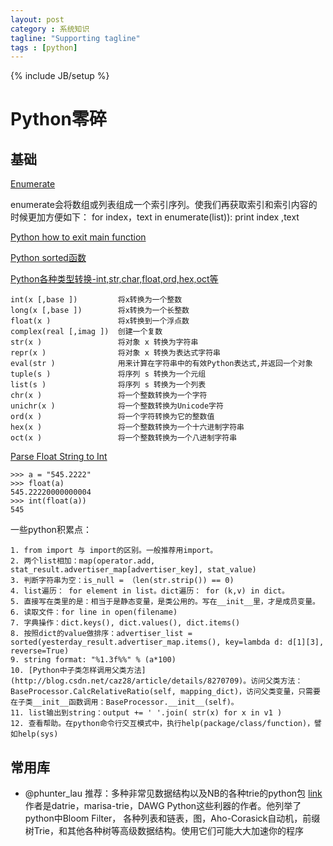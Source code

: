```yaml
---
layout: post
category : 系统知识
tagline: "Supporting tagline"
tags : [python]
---
```

{% include JB/setup %}


# Python零碎

## 基础

[Enumerate](http://www.cnblogs.com/vivilisa/archive/2009/03/19/1417083.html)

enumerate会将数组或列表组成一个索引序列。使我们再获取索引和索引内容的时候更加方便如下：
	for index，text in enumerate(list)):
	   print index ,text

[Python how to exit main function](http://stackoverflow.com/questions/3815860/python-how-to-exit-main-function)

[Python sorted函数](http://www.cnblogs.com/65702708/archive/2010/09/14/1826362.html)

[Python各种类型转换-int,str,char,float,ord,hex,oct等](http://blog.csdn.net/emaste_r/article/details/8447192)

	int(x [,base ])         将x转换为一个整数
	long(x [,base ])        将x转换为一个长整数
	float(x )               将x转换到一个浮点数
	complex(real [,imag ])  创建一个复数
	str(x )                 将对象 x 转换为字符串
	repr(x )                将对象 x 转换为表达式字符串
	eval(str )              用来计算在字符串中的有效Python表达式,并返回一个对象
	tuple(s )               将序列 s 转换为一个元组
	list(s )                将序列 s 转换为一个列表
	chr(x )                 将一个整数转换为一个字符
	unichr(x )              将一个整数转换为Unicode字符
	ord(x )                 将一个字符转换为它的整数值
	hex(x )                 将一个整数转换为一个十六进制字符串
	oct(x )                 将一个整数转换为一个八进制字符串


[Parse Float String to Int](http://stackoverflow.com/questions/379906/parse-string-to-float-or-int)

	>>> a = "545.2222"
	>>> float(a)
	545.22220000000004
	>>> int(float(a))
	545

一些python积累点：

	1. from import 与 import的区别。一般推荐用import。
	2. 两个list相加：map(operator.add, stat_result.advertiser_map[advertiser_key], stat_value)
	3. 判断字符串为空：is_null = （len(str.strip()) == 0)
	4. list遍历： for element in list。dict遍历： for (k,v) in dict。
	5. 直接写在类里的是：相当于是静态变量，是类公用的。写在__init__里，才是成员变量。
	6. 读取文件：for line in open(filename)
	7. 字典操作：dict.keys(), dict.values(), dict.items()
	8. 按照dict的value做排序：advertiser_list = sorted(yesterday_result.advertiser_map.items(), key=lambda d: d[1][3], reverse=True)
	9. string format: "%1.3f%%" % (a*100)
	10. [Python中子类怎样调用父类方法](http://blog.csdn.net/caz28/article/details/8270709)。访问父类方法：BaseProcessor.CalcRelativeRatio(self, mapping_dict)，访问父类变量，只需要在子类__init__函数调用：BaseProcessor.__init__(self)。
	11. list输出到string：output += ' '.join( str(x) for x in v1 )
	12. 查看帮助。在python命令行交互模式中，执行help(package/class/function)，譬如help(sys)

## 常用库

- @phunter_lau 推荐：多种非常见数据结构以及NB的各种trie的python包 [link](http://kmike.ru/python-data-structures/) 作者是datrie，marisa-trie，DAWG Python这些利器的作者。他列举了python中Bloom Filter， 各种列表和链表，图，Aho-Corasick自动机，前缀树Trie，和其他各种树等高级数据结构。使用它们可能大大加速你的程序



